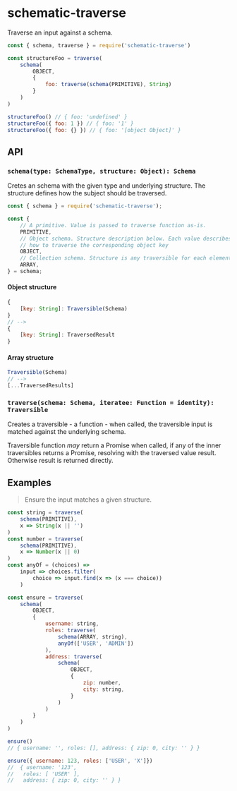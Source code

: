 # schematic-traverse

Traverse an input against a schema.

```js
const { schema, traverse } = require('schematic-traverse')

const structureFoo = traverse(
    schema(
        OBJECT,
        {
            foo: traverse(schema(PRIMITIVE), String)
        }
    )
)

structureFoo() // { foo: 'undefined' }
structureFoo({ foo: 1 }) // { foo: '1' }
structureFoo({ foo: {} }) // { foo: '[object Object]' }
```

## API

### `schema(type: SchemaType, structure: Object): Schema`

Cretes an schema with the given type and underlying structure. The structure defines how the subject should be traversed.

```js
const { schema } = require('schematic-traverse');

const {
    // A primitive. Value is passed to traverse function as-is.
    PRIMITIVE,
    // Object schema. Structure description below. Each value describes
    // how to traverse the corresponding object key
    OBJECT,
    // Collection schema. Structure is any traversible for each element of the array.
    ARRAY,
} = schema;
```

#### Object structure
```js
{
    [key: String]: Traversible(Schema)
}
// -->
{
    [key: String]: TraversedResult
}
```

#### Array structure
```js
Traversible(Schema)
// -->
[...TraversedResults]
```

### `traverse(schema: Schema, iteratee: Function = identity): Traversible`

Creates a traversible - a function - when called, the traversible input is matched against the underlying schema.

Traversible function _may_ return a Promise when called, if any of the inner traversibles returns a Promise, resolving with the traversed value result. Otherwise result is returned directly.

## Examples

> Ensure the input matches a given structure.

```js
const string = traverse(
    schema(PRIMITIVE),
    x => String(x || '')
)
const number = traverse(
    schema(PRIMITIVE),
    x => Number(x || 0)
)
const anyOf = (choices) =>
    input => choices.filter(
        choice => input.find(x => (x === choice))
    )

const ensure = traverse(
    schema(
        OBJECT,
        {
            username: string,
            roles: traverse(
                schema(ARRAY, string),
                anyOf(['USER', 'ADMIN'])
            ),
            address: traverse(
                schema(
                    OBJECT,
                    {
                        zip: number,
                        city: string,
                    }
                )
            )
        }
    )
)

ensure()
// { username: '', roles: [], address: { zip: 0, city: '' } }

ensure({ username: 123, roles: ['USER', 'X']})
//  { username: '123',
//   roles: [ 'USER' ],
//   address: { zip: 0, city: '' } }
```